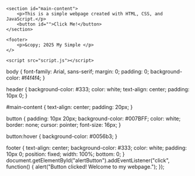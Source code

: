 <!DOCTYPE html>
<html lang="en">
<head>
    <meta charset="UTF-8">
    <meta name="viewport" content="width=device-width, initial-scale=1.0">
    <title>Simple Webpage</title>
    <link rel="stylesheet" href="styles.css">
</head>
<body>
    <header>
        <h1></h1>
    </header>

    <section id="main-content">
        <p>This is a simple webpage created with HTML, CSS, and JavaScript.</p>
        <button id="">Click Me!</button>
    </section>

    <footer>
        <p>&copy; 2025 My Simple </p>
    </>

    <script src="script.js"></script>
</body>
</html>
body {
    font-family: Arial, sans-serif;
    margin: 0;
    padding: 0;
    background-color: #f4f4f4;
}

header {
    background-color: #333;
    color: white;
    text-align: center;
    padding: 10px 0;
}

#main-content {
    text-align: center;
    padding: 20px;
}

button {
    padding: 10px 20px;
    background-color: #007BFF;
    color: white;
    border: none;
    cursor: pointer;
    font-size: 16px;
}

button:hover {
    background-color: #0056b3;
}

footer {
    text-align: center;
    background-color: #333;
    color: white;
    padding: 10px 0;
    position: fixed;
    width: 100%;
    bottom: 0;
}
document.getElementById("alertButton").addEventListener("click", function() {
    alert("Button clicked! Welcome to my webpage.");
});
